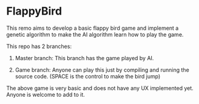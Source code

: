 # FlappyBird

This remo aims to develop a basic flappy bird game and implement a genetic algorithm to make the AI algorithm learn how to play the game.

This repo has 2 branches:

1) Master branch: This branch has the game played by AI.

2) Game branch: Anyone can play this just by compiling and running the source code. (SPACE is the control to make the bird jump)



The above game is very basic and does not have any UX implemented yet. Anyone is welcome to add to it.
